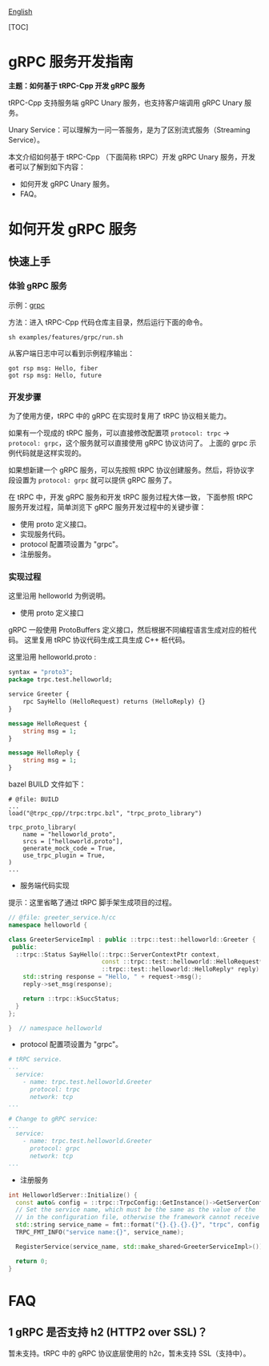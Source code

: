 [English](../en/grpc_protocol_service.md)

[TOC]

# gRPC 服务开发指南

**主题：如何基于 tRPC-Cpp 开发 gRPC 服务**

tRPC-Cpp 支持服务端 gRPC Unary 服务，也支持客户端调用 gRPC Unary 服务。

Unary Service：可以理解为一问一答服务，是为了区别流式服务（Streaming Service）。

本文介绍如何基于 tRPC-Cpp （下面简称 tRPC）开发 gRPC Unary 服务，开发者可以了解到如下内容：

* 如何开发 gRPC Unary 服务。
* FAQ。

# 如何开发 gRPC 服务

## 快速上手

### 体验 gRPC 服务

示例：[grpc](../../examples/features/grpc)

方法：进入 tRPC-Cpp 代码仓库主目录，然后运行下面的命令。

```shell
sh examples/features/grpc/run.sh
```

从客户端日志中可以看到示例程序输出：

``` text
got rsp msg: Hello, fiber
got rsp msg: Hello, future
```


### 开发步骤

为了使用方便，tRPC 中的 gRPC 在实现时复用了 tRPC 协议相关能力。

如果有一个现成的 tRPC 服务，可以直接修改配置项  `protocol: trpc` -> `protocol: grpc`，这个服务就可以直接使用 gRPC 协议访问了。
上面的 grpc 示例代码就是这样实现的。

如果想新建一个 gRPC 服务，可以先按照 tRPC 协议创建服务。然后，将协议字段设置为 `protocol: grpc` 就可以提供 gRPC 服务了。

在 tRPC 中，开发 gRPC 服务和开发 tRPC 服务过程大体一致， 下面参照 tRPC 服务开发过程，简单浏览下 gRPC 服务开发过程中的关键步骤：
* 使用 proto 定义接口。
* 实现服务代码。
* protocol 配置项设置为 "grpc"。
* 注册服务。

### 实现过程

这里沿用 helloworld 为例说明。

* 使用 proto 定义接口
 
gRPC 一般使用 ProtoBuffers 定义接口，然后根据不同编程语言生成对应的桩代码。
这里复用 tRPC 协议代码生成工具生成 C++ 桩代码。

这里沿用 helloworld.proto :
```protobuf
syntax = "proto3";
package trpc.test.helloworld;

service Greeter {
    rpc SayHello (HelloRequest) returns (HelloReply) {}
}

message HelloRequest {
    string msg = 1;
}

message HelloReply {
    string msg = 1;
}
```

bazel BUILD 文件如下：
```
# @file: BUILD
...
load("@trpc_cpp//trpc:trpc.bzl", "trpc_proto_library")

trpc_proto_library(
    name = "helloworld_proto",
    srcs = ["helloworld.proto"],
    generate_mock_code = True,
    use_trpc_plugin = True,
)
...
```

* 服务端代码实现

提示：这里省略了通过 tRPC 脚手架生成项目的过程。

```cpp
// @file: greeter_service.h/cc
namespace helloworld {

class GreeterServiceImpl : public ::trpc::test::helloworld::Greeter {
 public:
  ::trpc::Status SayHello(::trpc::ServerContextPtr context,
                          const ::trpc::test::helloworld::HelloRequest* request,
                          ::trpc::test::helloworld::HelloReply* reply) {
    std::string response = "Hello, " + request->msg();
    reply->set_msg(response);

    return ::trpc::kSuccStatus;
  }
};

}  // namespace helloworld 
```

* protocol 配置项设置为 "grpc"。

```yaml
# tRPC service.
...
  service:
    - name: trpc.test.helloworld.Greeter
      protocol: trpc
      network: tcp
...

# Change to gRPC service:
... 
  service:
    - name: trpc.test.helloworld.Greeter
      protocol: grpc
      network: tcp
...
```

* 注册服务

```cpp
int HelloworldServer::Initialize() {
  const auto& config = ::trpc::TrpcConfig::GetInstance()->GetServerConfig();
  // Set the service name, which must be the same as the value of the `/server/service/name` configuration item
  // in the configuration file, otherwise the framework cannot receive requests normally.
  std::string service_name = fmt::format("{}.{}.{}.{}", "trpc", config.app, config.server, "Greeter");
  TRPC_FMT_INFO("service name:{}", service_name);

  RegisterService(service_name, std::make_shared<GreeterServiceImpl>());

  return 0;
}
```

# FAQ

## 1 gRPC 是否支持 h2 (HTTP2 over SSL)？
暂未支持。tRPC 中的 gRPC 协议底层使用的 h2c，暂未支持 SSL（支持中）。
